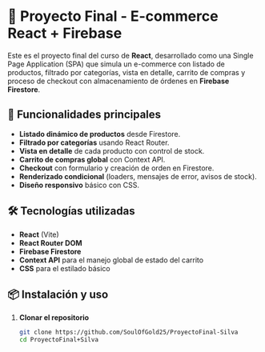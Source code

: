 # 🛒 Proyecto Final - E-commerce React + Firebase

Este es el proyecto final del curso de **React**, desarrollado como una Single Page Application (SPA) que simula un e-commerce con listado de productos, filtrado por categorías, vista en detalle, carrito de compras y proceso de checkout con almacenamiento de órdenes en **Firebase Firestore**.

## 🚀 Funcionalidades principales

-   **Listado dinámico de productos** desde Firestore.
-   **Filtrado por categorías** usando React Router.
-   **Vista en detalle** de cada producto con control de stock.
-   **Carrito de compras global** con Context API.
-   **Checkout** con formulario y creación de orden en Firestore.
-   **Renderizado condicional** (loaders, mensajes de error, avisos de stock).
-   **Diseño responsivo** básico con CSS.

## 🛠️ Tecnologías utilizadas

-   **React** (Vite)
-   **React Router DOM**
-   **Firebase Firestore**
-   **Context API** para el manejo global de estado del carrito
-   **CSS** para el estilado básico

## 📦 Instalación y uso

1. **Clonar el repositorio**
    ```bash
    git clone https://github.com/SoulOfGold25/ProyectoFinal-Silva
    cd ProyectoFinal+Silva
    ```

